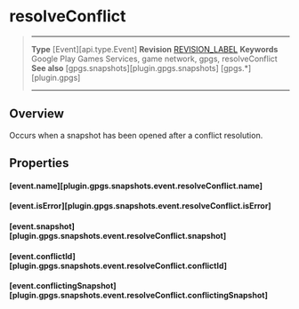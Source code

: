 # resolveConflict

> --------------------- ------------------------------------------------------------------------------------------
> __Type__              [Event][api.type.Event]
> __Revision__          [REVISION_LABEL](REVISION_URL)
> __Keywords__          Google Play Games Services, game network, gpgs, resolveConflict
> __See also__          [gpgs.snapshots][plugin.gpgs.snapshots]
>                       [gpgs.*][plugin.gpgs]
> --------------------- ------------------------------------------------------------------------------------------

## Overview

Occurs when a snapshot has been opened after a conflict resolution.

## Properties

#### [event.name][plugin.gpgs.snapshots.event.resolveConflict.name]

#### [event.isError][plugin.gpgs.snapshots.event.resolveConflict.isError]

#### [event.snapshot][plugin.gpgs.snapshots.event.resolveConflict.snapshot]

#### [event.conflictId][plugin.gpgs.snapshots.event.resolveConflict.conflictId]

#### [event.conflictingSnapshot][plugin.gpgs.snapshots.event.resolveConflict.conflictingSnapshot]